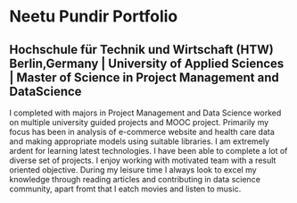 # Neetu Pundir Portfolio
## Hochschule für Technik und Wirtschaft (HTW) Berlin,Germany | University of Applied Sciences | Master of Science in Project Management and DataScience  

I completed with majors in Project Management and Data Science worked on multiple university guided projects and MOOC project. Primarily my focus has been in analysis of e-commerce website and health care data and making appropriate models using suitable libraries. I am extremely ardent for learning latest technologies. I have been able to complete a lot of diverse set of projects. I enjoy working with motivated team with a result oriented objective.
During my leisure time I always look to excel my knowledge through reading articles and contributing in data science community, apart fromt that I eatch movies and listen to music.
